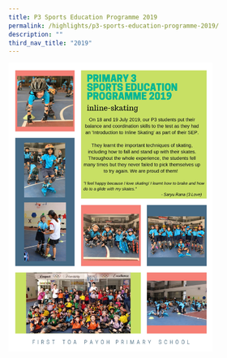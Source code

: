 ```yaml
---
title: P3 Sports Education Programme 2019
permalink: /highlights/p3-sports-education-programme-2019/
description: ""
third_nav_title: "2019"
---
```

<img src="/images/P3%20SEP%20Website%20Article%20PDF%202019_pages-to-jpg-0001.jpg" style="width:80%"/>